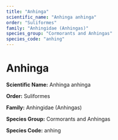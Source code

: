 ```yaml
---
title: "Anhinga"
scientific_name: "Anhinga anhinga"
order: "Suliformes"
family: "Anhingidae (Anhingas)"
species_group: "Cormorants and Anhingas"
species_code: "anhing"
---
```


# Anhinga

**Scientific Name:** Anhinga anhinga

**Order:** Suliformes

**Family:** Anhingidae (Anhingas)

**Species Group:** Cormorants and Anhingas

**Species Code:** anhing
